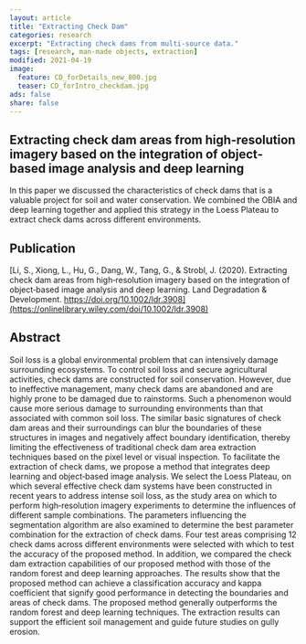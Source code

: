```yaml
---
layout: article
title: "Extracting Check Dam"
categories: research
excerpt: "Extracting check dams from multi-source data."
tags: [research, man-made objects, extraction]
modified: 2021-04-19
image:
  feature: CD_forDetails_new_800.jpg
  teaser: CD_forIntro_checkdam.jpg
ads: false
share: false
---
```




## Extracting check dam areas from high‐resolution imagery based on the integration of object‐based image analysis and deep learning

  In this paper we discussed the characteristics of check dams that is a valuable project for soil and water conservation. We combined the OBIA and deep learning together and applied this strategy in the Loess Plateau to extract check dams across different environments.
  
## Publication

  [Li, S., Xiong, L., Hu, G., Dang, W., Tang, G., & Strobl, J. (2020). Extracting check dam areas from high‐resolution imagery based on the integration of object‐based image analysis and deep learning. Land Degradation & Development. https://doi.org/10.1002/ldr.3908](https://onlinelibrary.wiley.com/doi/10.1002/ldr.3908)

## Abstract

  Soil loss is a global environmental problem that can intensively damage surrounding ecosystems. To control soil loss and secure agricultural activities, check dams are constructed for soil conservation. However, due to ineffective management, many check dams are abandoned and are highly prone to be damaged due to rainstorms. Such a phenomenon would cause more serious damage to surrounding environments than that associated with common soil loss. The similar basic signatures of check dam areas and their surroundings can blur the boundaries of these structures in images and negatively affect boundary identification, thereby limiting the effectiveness of traditional check dam area extraction techniques based on the pixel level or visual inspection. To facilitate the extraction of check dams, we propose a method that integrates deep learning and object‐based image analysis. We select the Loess Plateau, on which several effective check dam systems have been constructed in recent years to address intense soil loss, as the study area on which to perform high‐resolution imagery experiments to determine the influences of different sample combinations. The parameters influencing the segmentation algorithm are also examined to determine the best parameter combination for the extraction of check dams. Four test areas comprising 12 check dams across different environments were selected with which to test the accuracy of the proposed method. In addition, we compared the check dam extraction capabilities of our proposed method with those of the random forest and deep learning approaches. The results show that the proposed method can achieve a classification accuracy and kappa coefficient that signify good performance in detecting the boundaries and areas of check dams. The proposed method generally outperforms the random forest and deep learning techniques. The extraction results can support the efficient soil management and guide future studies on gully erosion.

